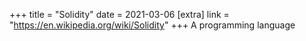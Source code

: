 +++
title = "Solidity"
date = 2021-03-06
[extra]
link = "https://en.wikipedia.org/wiki/Solidity"
+++
A programming language

